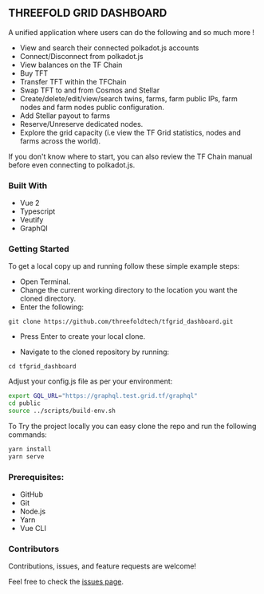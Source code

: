 ## THREEFOLD GRID DASHBOARD

A unified application where users can do the following and so much more !

- View and search their connected polkadot.js accounts
- Connect/Disconnect from polkadot.js
- View balances on the TF Chain
- Buy TFT
- Transfer TFT within the TFChain
- Swap TFT to and from Cosmos and Stellar 
- Create/delete/edit/view/search twins, farms, farm public IPs, farm nodes and farm nodes public        configuration. 
- Add Stellar payout to farms
- Reserve/Unreserve dedicated nodes. 
- Explore the grid capacity (i.e view the TF Grid statistics, nodes and farms across the world). 

If you don't know where to start, you can also review the TF Chain manual before even connecting to polkadot.js. 

### Built With
- Vue 2
- Typescript
- Veutify
- GraphQl

### Getting Started
To get a local copy up and running follow these simple example steps:
- Open Terminal.
- Change the current working directory to the location you want the cloned directory.
- Enter the following:
```
git clone https://github.com/threefoldtech/tfgrid_dashboard.git
```
- Press Enter to create your local clone.

- Navigate to the cloned repository by running:
```
cd tfgrid_dashboard
```

Adjust your config.js file as per your environment:

```bash
export GQL_URL="https://graphql.test.grid.tf/graphql"
cd public
source ../scripts/build-env.sh
```

To Try the project locally you can easy clone the repo and run the following commands:

```bash
yarn install
yarn serve
```

### Prerequisites:
- GitHub
- Git
- Node.js
- Yarn
- Vue CLI


### Contributors
Contributions, issues, and feature requests are welcome!

Feel free to check the [issues page](https://github.com/threefoldtech/tfgrid_dashboard/issues).
